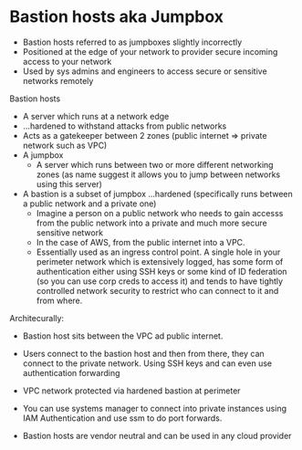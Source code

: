 # Bastion hosts aka Jumpbox

- Bastion hosts referred to as jumpboxes slightly incorrectly
- Positioned at the edge of your network to provider secure incoming access to your network
- Used by sys admins and engineers to access secure or sensitive networks remotely

Bastion hosts
- A server which runs at a network edge
- ...hardened to withstand attacks from public networks
- Acts as a gatekeeper between 2 zones (public internet => private network such as VPC)
- A jumpbox 
  - A server which runs between two or more different networking zones (as name suggest it allows you to jump between networks using this server)
- A bastion is a subset of jumpbox ...hardened (specifically runs between a public network and a private one)
  - Imagine a person on a public network who needs to gain accesss from the public network into a private and much more secure sensitive network
  - In the case of AWS, from the public internet into a VPC. 
  - Essentially used as an ingress control point. A single hole in your perimeter network which is extensively logged, has some form of authentication either using SSH keys or some kind of ID federation (so you can use corp creds to access it) and tends to have tightly controlled network security to restrict who can connect to it and from where.

Architecurally:
- Bastion host sits between the VPC ad public internet.
- Users connect to the bastion host and then from there, they can connect to the private network. Using SSH keys and can even use authentication forwarding
- VPC network protected via hardened bastion at perimeter 

- You can use systems manager to connect into private instances using IAM Authentication and use ssm to do port forwards.
- Bastion hosts are vendor neutral and can be used in any cloud provider
